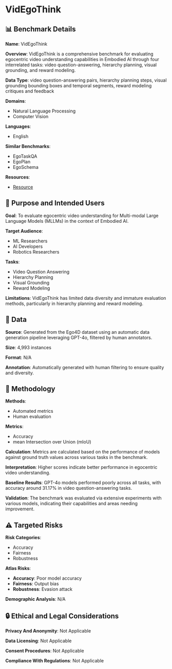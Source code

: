 # VidEgoThink

## 📊 Benchmark Details

**Name**: VidEgoThink

**Overview**: VidEgoThink is a comprehensive benchmark for evaluating egocentric video understanding capabilities in Embodied AI through four interrelated tasks: video question-answering, hierarchy planning, visual grounding, and reward modeling.

**Data Type**: video question-answering pairs, hierarchy planning steps, visual grounding bounding boxes and temporal segments, reward modeling critiques and feedback

**Domains**:
- Natural Language Processing
- Computer Vision

**Languages**:
- English

**Similar Benchmarks**:
- EgoTaskQA
- EgoPlan
- EgoSchema

**Resources**:
- [Resource](N/A)

## 🎯 Purpose and Intended Users

**Goal**: To evaluate egocentric video understanding for Multi-modal Large Language Models (MLLMs) in the context of Embodied AI.

**Target Audience**:
- ML Researchers
- AI Developers
- Robotics Researchers

**Tasks**:
- Video Question Answering
- Hierarchy Planning
- Visual Grounding
- Reward Modeling

**Limitations**: VidEgoThink has limited data diversity and immature evaluation methods, particularly in hierarchy planning and reward modeling.

## 💾 Data

**Source**: Generated from the Ego4D dataset using an automatic data generation pipeline leveraging GPT-4o, filtered by human annotators.

**Size**: 4,993 instances

**Format**: N/A

**Annotation**: Automatically generated with human filtering to ensure quality and diversity.

## 🔬 Methodology

**Methods**:
- Automated metrics
- Human evaluation

**Metrics**:
- Accuracy
- mean Intersection over Union (mIoU)

**Calculation**: Metrics are calculated based on the performance of models against ground truth values across various tasks in the benchmark.

**Interpretation**: Higher scores indicate better performance in egocentric video understanding.

**Baseline Results**: GPT-4o models performed poorly across all tasks, with accuracy around 31.17% in video question-answering tasks.

**Validation**: The benchmark was evaluated via extensive experiments with various models, indicating their capabilities and areas needing improvement.

## ⚠️ Targeted Risks

**Risk Categories**:
- Accuracy
- Fairness
- Robustness

**Atlas Risks**:
- **Accuracy**: Poor model accuracy
- **Fairness**: Output bias
- **Robustness**: Evasion attack

**Demographic Analysis**: N/A

## 🔒 Ethical and Legal Considerations

**Privacy And Anonymity**: Not Applicable

**Data Licensing**: Not Applicable

**Consent Procedures**: Not Applicable

**Compliance With Regulations**: Not Applicable

